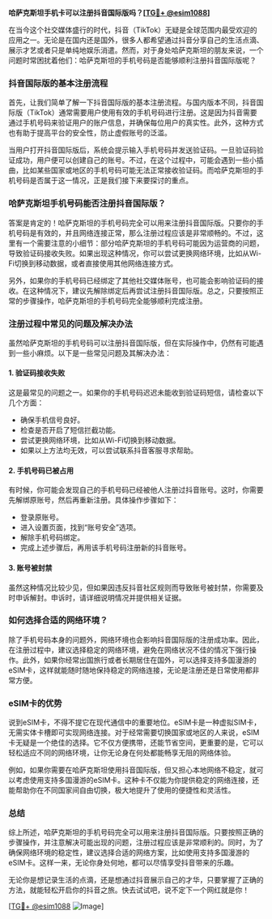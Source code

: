 **哈萨克斯坦手机卡可以注册抖音国际版吗？[[TG💪+ @esim1088](https://t.me/s/esim1088)]**

在当今这个社交媒体盛行的时代，抖音（TikTok）无疑是全球范围内最受欢迎的应用之一。无论是在国内还是国外，很多人都希望通过抖音分享自己的生活点滴、展示才艺或者只是单纯地娱乐消遣。然而，对于身处哈萨克斯坦的朋友来说，一个问题时常困扰着他们：哈萨克斯坦的手机号码是否能够顺利注册抖音国际版呢？

### 抖音国际版的基本注册流程

首先，让我们简单了解一下抖音国际版的基本注册流程。与国内版本不同，抖音国际版（TikTok）通常需要用户使用有效的手机号码进行注册。这是因为抖音需要通过手机号码来验证用户的账户信息，并确保每位用户的真实性。此外，这种方式也有助于提高平台的安全性，防止虚假账号的泛滥。

当用户打开抖音国际版后，系统会提示输入手机号码并发送验证码。一旦验证码验证成功，用户便可以创建自己的账号。不过，在这个过程中，可能会遇到一些小插曲，比如某些国家或地区的手机号码可能无法正常接收验证码。而哈萨克斯坦的手机号码是否属于这一情况，正是我们接下来要探讨的重点。

### 哈萨克斯坦手机号码能否注册抖音国际版？

答案是肯定的！哈萨克斯坦的手机号码完全可以用来注册抖音国际版。只要你的手机号码是有效的，并且网络连接正常，那么注册过程应该是非常顺畅的。不过，这里有一个需要注意的小细节：部分哈萨克斯坦的手机号码可能因为运营商的问题，导致验证码接收失败。如果出现这种情况，你可以尝试更换网络环境，比如从Wi-Fi切换到移动数据，或者直接使用其他网络连接方式。

另外，如果你的手机号码已经绑定了其他社交媒体账号，也可能会影响验证码的接收。在这种情况下，建议先解除绑定后再尝试注册抖音国际版。总之，只要按照正常的步骤操作，哈萨克斯坦的手机号码完全能够顺利完成注册。

### 注册过程中常见的问题及解决办法

虽然哈萨克斯坦的手机号码可以注册抖音国际版，但在实际操作中，仍然有可能遇到一些小麻烦。以下是一些常见问题及其解决办法：

#### 1. 验证码接收失败

这是最常见的问题之一。如果你的手机号码迟迟未能收到验证码短信，请检查以下几个方面：
- 确保手机信号良好。
- 检查是否开启了短信拦截功能。
- 尝试更换网络环境，比如从Wi-Fi切换到移动数据。
- 如果以上方法均无效，可以尝试联系抖音客服寻求帮助。

#### 2. 手机号码已被占用

有时候，你可能会发现自己的手机号码已经被他人注册过抖音账号。这时，你需要先解绑原账号，然后再重新注册。具体操作步骤如下：
- 登录原账号。
- 进入设置页面，找到“账号安全”选项。
- 解除手机号码绑定。
- 完成上述步骤后，再用该手机号码注册新的抖音账号。

#### 3. 账号被封禁

虽然这种情况比较少见，但如果因违反抖音社区规则而导致账号被封禁，你需要及时申诉解封。申诉时，请详细说明情况并提供相关证据。

### 如何选择合适的网络环境？

除了手机号码本身的问题外，网络环境也会影响抖音国际版的注册成功率。因此，在注册过程中，建议选择稳定的网络环境，避免在网络状况不佳的情况下强行操作。此外，如果你经常出国旅行或者长期居住在国外，可以选择支持多国漫游的eSIM卡，这样就能随时随地保持稳定的网络连接，无论是注册还是日常使用都非常方便。

### eSIM卡的优势

说到eSIM卡，不得不提它在现代通信中的重要地位。eSIM卡是一种虚拟SIM卡，无需实体卡槽即可实现网络连接。对于经常需要切换国家或地区的人来说，eSIM卡无疑是一个绝佳的选择。它不仅方便携带，还能节省空间，更重要的是，它可以轻松适应不同的网络环境，让你无论身在何处都能畅享无阻的网络体验。

例如，如果你需要在哈萨克斯坦使用抖音国际版，但又担心本地网络不稳定，就可以考虑使用支持多国漫游的eSIM卡。这种卡不仅能为你提供稳定的网络连接，还能帮助你在不同国家间自由切换，极大地提升了使用的便捷性和灵活性。

### 总结

综上所述，哈萨克斯坦的手机号码完全可以用来注册抖音国际版。只要按照正确的步骤操作，并注意解决可能出现的问题，注册过程应该是非常顺利的。同时，为了确保网络环境的稳定性，建议选择合适的网络方案，比如使用支持多国漫游的eSIM卡。这样一来，无论你身处何地，都可以尽情享受抖音带来的乐趣。

无论你是想记录生活的点滴，还是想通过抖音展示自己的才华，只要掌握了正确的方法，就能轻松开启你的抖音之旅。快去试试吧，说不定下一个网红就是你！

[[TG💪+ @esim1088](https://t.me/s/esim1088) ![Image](https://i.postimg.cc/4NQfJmqS/Snipaste-2025-05-13-00-14-12.png)]